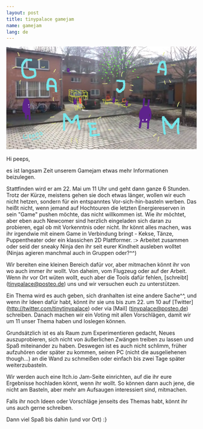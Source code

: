 ```yaml
---
layout: post
title: tinypalace gamejam
name: gamejam
lang: de
---
```


![](/assets/img/gamejam2.png)

Hi peeps,

es ist langsam Zeit unserem Gamejam etwas mehr Informationen beizulegen.

Stattfinden wird er am 22. Mai um 11 Uhr und geht dann ganze 6 Stunden.
Trotz der Kürze, meistens gehen sie doch etwas länger, wollen wir euch nicht hetzen, sondern für ein entspanntes Vor-sich-hin-basteln werben.
Das heißt nicht, wenn jemand auf Hochtouren die letzten Energiereserven in sein "Game" pushen möchte, das nicht willkommen ist. 
Wie ihr möchtet, aber eben auch Newcomer sind herzlich eingeladen sich daran zu probieren, egal ob mit Vorkenntnis oder nicht.
Ihr könnt alles machen, was ihr irgendwie mit einem Game in Verbindung bringt - Kekse, Tänze, Puppentheater oder ein klassichen 2D Plattformer. :>
Arbeitet zusammen oder seid der sneaky Ninja den ihr seit eurer Kindheit ausleben wolltet (Ninjas agieren manchmal auch in Gruppen oder?^^)

Wir bereiten eine kleinen Bereich dafür vor, aber mitmachen könnt ihr von wo auch immer ihr wollt. Von daheim, vom Flugzeug oder auf der Arbeit.
Wenn ihr vor Ort wüten wollt, euch aber die Tools dafür fehlen, [schreibt] (tinypalace@posteo.de) uns und wir versuchen euch zu unterstützen.

Ein Thema wird es auch geben, sich dranhalten ist eine andere Sache^^, und wenn ihr Ideen dafür habt, könnt ihr sie uns bis zum 22. um 10 auf [Twitter] (http://twitter.com/tinytinypalace) oder via [Mail] (tinypalace@posteo.de) schreiben.
Danach machen wir ein Voting mit allen Vorschlägen, damit wir um 11 unser Thema haben und loslegen können. 

Grundsätzlich ist es als Raum zum Experimentieren gedacht, Neues auszuprobieren, sich nicht von äußerlichen Zwängen treiben zu lassen und Spaß miteinander zu haben.
Deswegen ist es auch nicht schlimm, früher aufzuhören oder später zu kommen, seinen PC (nicht die ausgeliehenen though...) an die Wand zu schmeißen oder einfach bis zwei Tage später weiterzubasteln.

Wir werden auch eine Itch.io Jam-Seite einrichten, auf die ihr eure Ergebnisse hochladen könnt, wenn ihr wollt. 
So können dann auch jene, die nicht am Basteln, aber mehr am Aufsaugen interessiert sind, mitmachen.

Falls ihr noch Ideen oder Vorschläge jenseits des Themas habt, könnt ihr uns auch gerne schreiben.

Dann viel Spaß bis dahin (und vor Ort) 
:}
